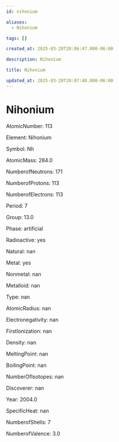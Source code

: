 ```yaml
---
id: nihonium

aliases:
  - Nihonium

tags: []

created_at: 2025-03-28T20:06:47.000-06:00

description: Nihonium

title: Nihonium

updated_at: 2025-03-28T20:07:40.000-06:00
---
```


# Nihonium

AtomicNumber: 113

Element: Nihonium

Symbol: Nh

AtomicMass: 284.0

NumberofNeutrons: 171

NumberofProtons: 113

NumberofElectrons: 113

Period: 7

Group: 13.0

Phase: artificial

Radioactive: yes

Natural: nan

Metal: yes

Nonmetal: nan

Metalloid: nan

Type: nan

AtomicRadius: nan

Electronegativity: nan

FirstIonization: nan

Density: nan

MeltingPoint: nan

BoilingPoint: nan

NumberOfIsotopes: nan

Discoverer: nan

Year: 2004.0

SpecificHeat: nan

NumberofShells: 7

NumberofValence: 3.0
